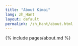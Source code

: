```yaml
---
title: "About Kimai"
lang: zh_Hant
layout: default
permalink: /zh_Hant/about.html
---
```


{% include pages/about.md %}